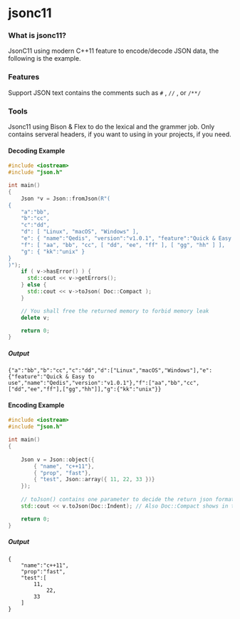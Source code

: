 # jsonc11



### What is jsonc11?

JsonC11 using modern C++11 feature to encode/decode JSON data, the following is the example.



### Features

Support JSON text contains the comments such as `#` , `//` , or `/**/`



### Tools

Jsonc11 using Bison & Flex to do the lexical and the grammer job. Only contains serveral headers, if you want to using in your projects, if you need.



#### Decoding Example

```C++
#include <iostream>
#include "json.h"

int main()
{
    Json *v = Json::fromJson(R"(
{
    "a":"bb",
    "b":"cc",
    "c":"dd",
    "d": [ "Linux", "macOS", "Windows" ],
    "e": { "name":"Qedis", "version":"v1.0.1", "feature":"Quick & Easy for using" },
    "f": [ "aa", "bb", "cc", [ "dd", "ee", "ff" ], [ "gg", "hh" ] ],
    "g": { "kk":"unix" }
}
)");
    if ( v->hasError() ) {
      std::cout << v->getErrors();
    } else {
      std::cout << v->toJson( Doc::Compact );
    }

    // You shall free the returned memory to forbid memory leak
    delete v;

    return 0;
}
```

##### Output

```
{"a":"bb","b":"cc","c":"dd","d":["Linux","macOS","Windows"],"e":{"feature":"Quick & Easy to use","name":"Qedis","version":"v1.0.1"},"f":["aa","bb","cc",["dd","ee","ff"],["gg","hh"]],"g":{"kk":"unix"}}
```



#### Encoding Example

```C++
#include <iostream>
#include "json.h"

int main()
{
    
    Json v = Json::object({
        { "name", "c++11"},
        { "prop", "fast"},
        { "test", Json::array({ 11, 22, 33 })}
    });
    
  	// toJson() contains one parameter to decide the return json format compact or indent
    std::cout << v.toJson(Doc::Indent); // Also Doc::Compact shows in the previous example

    return 0;
}
```

##### Output

```
{
	"name":"c++11",
	"prop":"fast",
	"test":[
	    11,
            22,
	    33
	]
}
```

